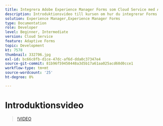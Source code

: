 ```yaml
---
title: Integrera Adobe Experience Manager Forms som Cloud Service med Acrobat Sign
description: Introduktionsvideo till kursen om hur du integrerar Forms CS med Acrobat Sign
solution: Experience Manager,Experience Manager Forms
type: Documentation
role: Developer
level: Beginner, Intermediate
version: Cloud Service
feature: Adaptive Forms
topic: Development
kt: 7578
thumbnail: 332706.jpg
exl-id: bc66c8fb-d1ce-47dc-af6d-dda0c37347e4
source-git-commit: 81b96f59450448a3d5b17a61aa025acd60d0cce1
workflow-type: tm+mt
source-wordcount: '25'
ht-degree: 0%

---
```


# Introduktionsvideo


>[!VIDEO](https://video.tv.adobe.com/v/332706?quality=12&learn=on)
